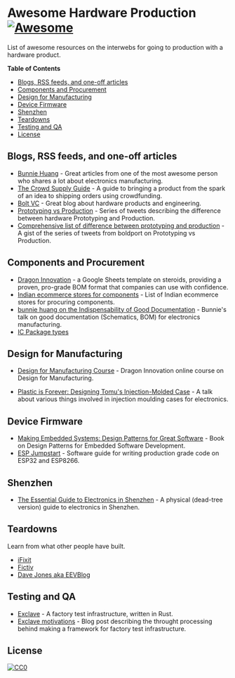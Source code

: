 # Awesome Hardware Production [![Awesome](https://awesome.re/badge.svg)](https://awesome.re)

List of awesome resources on the interwebs for going to production with a hardware product.

<!-- START doctoc generated TOC please keep comment here to allow auto update -->
<!-- DON'T EDIT THIS SECTION, INSTEAD RE-RUN doctoc TO UPDATE -->
**Table of Contents**  

- [Blogs, RSS feeds, and one-off articles](#blogs-rss-feeds-and-one-off-articles)
- [Components and Procurement](#components-and-procurement)
- [Design for Manufacturing](#design-for-manufacturing)
- [Device Firmware](#device-firmware)
- [Shenzhen](#shenzhen)
- [Teardowns](#teardowns)
- [Testing and QA](#testing-and-qa)
- [License](#license)

<!-- END doctoc generated TOC please keep comment here to allow auto update -->

## Blogs, RSS feeds, and one-off articles

- [Bunnie Huang](https://www.bunniestudios.com) - Great articles from one of the most awesome person who shares a lot about electronics manufacturing.
- [The Crowd Supply Guide](https://www.crowdsupply.com/guide) - A guide to bringing a product from the spark of an idea to shipping orders using crowdfunding.
- [Bolt VC](https://blog.bolt.io) - Great blog about hardware products and engineering.
- [Prototyping vs Production](https://twitter.com/boldport/status/727162444724985857) - Series of tweets describing the difference between hardware Prototyping and Production.
- [Comprehensive list of difference between prototyping and production](https://gist.github.com/anujdeshpande/8e8d533d6bc16ab40667c85aff171768) - A gist of the series of tweets from boldport on Prototyping vs Production.

## Components and Procurement

- [Dragon Innovation](https://www.dragoninnovation.com/dragon-standard-bom) - a Google Sheets template on steroids, providing a proven, pro-grade BOM format that companies can use with confidence.
- [Indian ecommerce stores for components](https://gist.github.com/anujdeshpande/5e9475a0c4cefebe1c5288576171a6ca) - List of Indian ecommerce stores for procuring components.
- [bunnie huang on the Indispensability of Good Documentation](https://www.youtube.com/watch?v=aV_a5KIogCc) - Bunnie's talk on good documentation (Schematics, BOM) for electronics manufacturing.
- [IC Package types](https://eesemi.com/ic-package-types.htm)

## Design for Manufacturing

- [Design for Manufacturing Course](https://www.youtube.com/playlist?list=PLNTXUUIxHyNwrlAh2ZkaMTSBrgk86wC-a) -
Dragon Innovation online course on Design for Manufacturing.

- [Plastic is Forever: Designing Tomu's Injection-Molded Case](https://www.youtube.com/watch?v=Br5Ieo8USIw) - A talk about various things involved in injection moulding cases for electronics.

## Device Firmware

- [Making Embedded Systems: Design Patterns for Great Software](https://www.amazon.com/Making-Embedded-Systems-Patterns-Software-ebook/dp/B005ZTO0LG) - Book on Design Patterns for Embedded Software Development.
- [ESP Jumpstart](https://docs.espressif.com/projects/esp-jumpstart/en/latest/introduction.html) - Software guide for writing production grade code on ESP32 and ESP8266.

## Shenzhen

- [The Essential Guide to Electronics in Shenzhen](https://www.crowdsupply.com/sutajio-kosagi/the-essential-guide-to-electronics-in-shenzhen) - A physical (dead-tree version) guide to electronics in Shenzhen.

## Teardowns

Learn from what other people have built.

- [iFixit](https://www.ifixit.com/Teardown)
- [Fictiv](https://www.fictiv.com/blog/topics/teardowns)
- [Dave Jones aka EEVBlog](https://www.eevblog.com/teardowns/)

## Testing and QA

- [Exclave](https://github.com/exclave/exclave) - A factory test infrastructure, written in Rust.
- [Exclave motivations](https://www.bunniestudios.com/blog/?p=5450) - Blog post describing the throught processing behind making a framework for factory test infrastructure.

## License

[![CC0](http://mirrors.creativecommons.org/presskit/buttons/88x31/svg/cc-zero.svg)](https://creativecommons.org/publicdomain/zero/1.0/)
